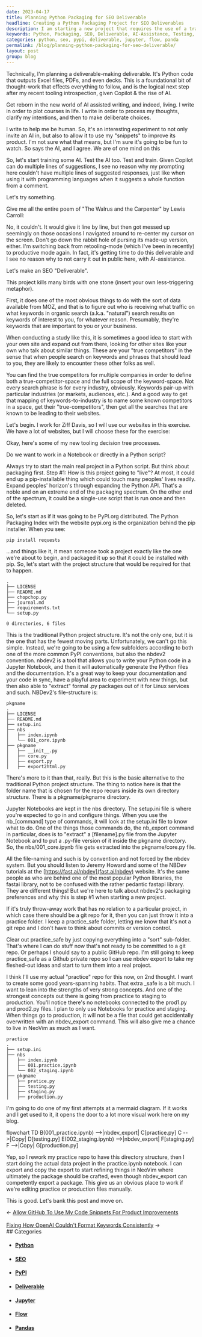 ```yaml
---
date: 2023-04-17
title: Planning Python Packaging for SEO Deliverable
headline: Creating a Python Packaging Project for SEO Deliverables
description: I am starting a new project that requires the use of a traditional Python project structure, as well as AI-assistance and testing to ensure it works properly. I am conducting a study to determine the most important traffic and keywords for my business, and I am creating a deliverable-making deliverable with Python code to output Excel files, PDFs, and decks. All that tedious housekeeping work I'm delegating to AI.
keywords: Python, Packaging, SEO, Deliverable, AI-Assistance, Testing, Excel, PDF, Decks, PyPI, nbdev2, Jupyter Notebooks, setup.ini, index.ipynb, 001.practice.ipynb, 002_staging.ipynb, practice.py, testing.py, staging.py, production.py, mermaid diagrams, flow, data
categories: python, seo, pypi, deliverable, jupyter, flow, panda
permalink: /blog/planning-python-packaging-for-seo-deliverable/
layout: post
group: blog
---
```



Technically, I'm planning a deliverable-making deliverable. It's Python code
that outputs Excel files, PDFs, and even decks. This is a foundational bit of
thought-work that effects everything to follow, and is the logical next step
after my recent tooling introspection, given Copilot & the rise of AI.

Get reborn in the new world of AI assisted writing, and indeed, living. I write
in order to plot courses in life. I write in order to process my thoughts,
clarify my intentions, and then to make deliberate choices.

I write to help me be human. So, it's an interesting experiment to not only
invite an AI in, but also to allow it to use my "snippets" to improve its
product. I'm not sure what that means, but I'm sure it's going to be fun to
watch. So says the AI, and I agree. We are of one mind on this

So, let's start training some AI. Test the AI too. Test and train. Given
Copilot can do multiple lines of suggestions, I see no reason why my prompting
here couldn't have multiple lines of suggested responses, just like when using
it with programming languages when it suggests a whole function from a comment.

Let's try something.

Give me all the entire poem of "The Walrus and the Carpenter" by Lewis Carroll:

No, it couldn't. It would give it line by line, but then got messed up
seemingly on those occasions I navigated around to re-center my cursor on the
screen. Don't go down the rabbit hole of pursing its made-up version, either.
I'm switching back from retooling-mode (which I've been in recently) to
productive mode again. In fact, it's getting time to do this deliverable and I
see no reason why to not carry it out in public here, with AI-assistance.

Let's make an SEO "Deliverable".

This project kills many birds with one stone (insert your own less-triggering
metaphor).

First, it does one of the most obvious things to do with the sort of data
available from MOZ, and that is to figure out who is receiving what traffic on
what keywords in organic search (a.k.a. "natural") search results on keywords
of interest to you, for whatever reason. Presumably, they're keywords that are
important to you or your business.

When conducting a study like this, it is sometimes a good idea to start with
your own site and expand out from there, looking for other sites like your own
who talk about similar things. These are your "true competitors" in the sense
that when people search on keywords and phrases that should lead to you, they
are likely to encounter these other folks as well.

You can find the true competitors for multiple companies in order to define
both a true-competitor-space and the full scope of the keyword-space. Not every
search phrase is for every industry, obviously. Keywords pair-up with
particular industries (or markets, audiences, etc.). And a good way to get that
mapping of keywords-to-industry is to name some known competitors in a space,
get their "true-competitors", then get all the searches that are known to be
leading to their websites.

Let's begin. I work for Ziff Davis, so I will use our websites in this
exercise. We have a lot of websites, but I will choose these for the exercise:

Okay, here's some of my new tooling decision tree processes.

Do we want to work in a Notebook or directly in a Python script?

Always try to start the main real project in a Python script. But think about
packaging first. Step #1: How is this project going to "live"? At most, it
could end up a pip-installable thing which could touch many peoples' lives
readily. Expand peoples' horizon's through expanding the Python API. That's a
noble and on an extreme end of the packaging spectrum. On the other end of the
spectrum, it could be a single-use script that is run once and then deleted.

So, let's start as if it was going to be PyPI.org distributed. The Python
Packaging Index with the website pypi.org is the organization behind the pip
installer. When you see:

    pip install requests

...and things like it, it mean someone took a project exactly like the one
we're about to begin, and packaged it up so that it could be installed with
pip. So, let's start with the project structure that would be required for that
to happen.

    .
    ├── LICENSE
    ├── README.md
    ├── chopchop.py
    ├── journal.md
    ├── requirements.txt
    └── setup.py

    0 directories, 6 files

This is the traditional Python project structure. It's not the only one, but it
is the one that has the fewest moving parts. Unfortunately, we can't go this
simple. Instead, we're going to be using a few subfolders according to both one
of the more common PyPI conventions, but also the nbdev2 convention. nbdev2 is
a tool that allows you to write your Python code in a Jupyter Notebook, and
then it will automatically generate the Python files and the documentation.
It's a great way to keep your documentation and your code in sync, have a
playful area to experiment with new things, but then also able to "extract"
formal .py packages out of it for Linux services and such. NBDev2's
file-structure is:

    pkgname
    .
    ├── LICENSE
    ├── README.md
    ├── setup.ini
    ├── nbs
    │   ├── index.ipynb
    │   └── 001_core.ipynb
    ├── pkgname
    │   ├── __init__.py
    │   ├── core.py
    │   ├── export.py
    │   ├── export2html.py

There's more to it than that, really. But this is the basic alternative to the
traditional Python project structure. The thing to notice here is that the
folder name that is chosen for the repo recurs inside its own directory
structure. There is a pkgname/pkgname directory.

Jupyter Notebooks are kept in the nbs directory. The setup.ini file is where
you're expected to go in and configure things. When you use the nb_[command]
type of commands, it will look at the setup.ini file to know what to do. One of
the things those commands do, the nb_export command in particular, does is to
"extract" a [filename].py file from the Jupyter Notebook and to put a .py-file
version of it inside the pkgname directory. So, the nbs/001_core.ipynb file
gets extracted into the pkgname/core.py file.

All the file-naming and such is by convention and not forced by the nbdev
system. But you should listen to Jeremy Howard and some of the NBDev tutorials
at the [https://fast.ai/nbdev](fast.ai/nbdev) website. It's the same people as
who are behind one of the most popular Python libraries, the fastai library,
not to be confused with the rather pedantic fastapi library. They are different
things! But we're here to talk about nbdev2's packaging preferences and why
this is step #1 when starting a new project.

If it's truly throw-away work that has no relation to a particular project, in
which case there should be a git repo for it, then you can just throw it into a
practice folder. I keep a practice_safe folder, letting me know that it's not a
git repo and I don't have to think about commits or version control.

Clear out practice_safe by just copying everything into a "sort" sub-folder.
That's where I can do stuff now that's not ready to be committed to a git repo.
Or perhaps I should say to a public GitHub repo. I'm still going to keep
practice_safe as a Github private repo so I can use nbdev export to take my
fleshed-out ideas and start to turn them into a real project.

I think I'll use my actual "practice" repo for this now, on 2nd thought. I want
to create some good years-spanning habits. That extra \_safe is a bit much. I
want to lean into the strengths of very strong concepts. And one of the
strongest concepts out there is going from practice to staging to production.
You'll notice there's no notebooks connected to the prod1.py and prod2.py
files. I plan to only use Notebooks for practice and staging. When things go to
production, it will not be a file that could get accidentally overwritten with
an nbdev_export command. This will also give me a chance to live in NeoVim as
much as I want.

    practice
    .
    ├── setup.ini
    ├── nbs
    │   ├── index.ipynb
    │   ├── 001.practice.ipynb
    │   └── 002_staging.ipynb
    ├── pkgname
    │   ├── pratice.py
    │   ├── testing.py
    │   ├── staging.py
    │   ├── production.py

I'm going to do one of my first attempts at a mermaid diagram. If it works and
I get used to it, it opens the door to a lot more visual work here on my blog.

<div class="mermaid">
flowchart TD
    B(001_practice.ipynb) -->|nbdev_export| C[practice.py]
    C -->|Copy| D[testing.py]
    E(002_staging.ipynb) -->|nbdev_export| F[staging.py]
    F -->|Copy| G[production.py]
</div>

Yep, so I rework my practice repo to have this directory structure, then I
start doing the actual data project in the practice.ipynb notebook. I can
export and copy the export to start refining things in NeoVim where ultimately
the package should be crafted, even though nbdev_export can competently export
a package. This give us an obvious place to work if we're editing practice or
production files manually.

This is good. Let's bank this post and move on.


<div class="arrow-links"><div class="post-nav-prev"><span class="arrow">&larr;&nbsp;</span><a href="/blog/allow-github-to-use-my-code-snippets-for-product-improvements/">Allow GitHub To Use My Code Snippets For Product Improvements</a></div> &nbsp; <div class="post-nav-next"><a href="/blog/fixing-how-openai-couldn-t-format-keywords-consistently/">Fixing How OpenAI Couldn't Format Keywords Consistently</a><span class="arrow">&nbsp;&rarr;</span></div></div>
## Categories

<ul>
<li><h4><a href='/python/'>Python</a></h4></li>
<li><h4><a href='/seo/'>SEO</a></h4></li>
<li><h4><a href='/pypi/'>PyPI</a></h4></li>
<li><h4><a href='/deliverable/'>Deliverable</a></h4></li>
<li><h4><a href='/jupyter/'>Jupyter</a></h4></li>
<li><h4><a href='/flow/'>Flow</a></h4></li>
<li><h4><a href='/panda/'>Pandas</a></h4></li></ul>